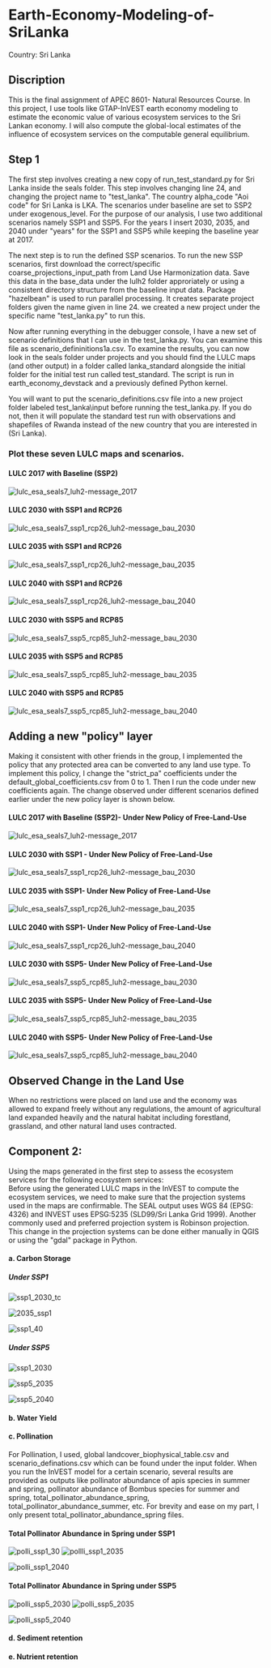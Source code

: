 # Earth-Economy-Modeling-of-SriLanka
Country: Sri Lanka

## Discription
This is the final assignment of APEC 8601- Natural Resources Course. In this project, I use tools like GTAP-InVEST earth economy modeling to estimate the economic value of various ecosystem services to the Sri Lankan economy. I will also compute the global-local estimates of the influence of ecosystem services on the computable general equilibrium.

## Step 1
The first step involves creating a new copy of run_test_standard.py for Sri Lanka inside the seals folder.  This step involves changing line 24, and changing the project name to "test_lanka". The country alpha_code "Aoi code" for Sri Lanka is LKA. The scenarios under baseline are set to SSP2 under exogenous_level.  For the purpose of our analysis, I use two additional scenarios namely SSP1 and SSP5. For the years I insert 2030, 2035, and 2040 under "years" for the SSP1 and SSP5 while keeping the baseline year at 2017.

The next step is to run the defined SSP scenarios. To run the new SSP scenarios, first download the correct/specific coarse_projections_input_path from Land Use Harmonization data. Save this data in the base_data under the lulh2 folder approriately or using a consistent directory structure from the baseline input data. Package "hazelbean" is used to run parallel processing. It creates separate project folders given the name given in line 24. we created a new project under the specific name "test_lanka.py" to run this. 

Now after running everything in the debugger console, I have a new set of scenario definitions that I can use in the test_lanka.py. You can examine this file as scenario_defininitions1a.csv. To examine the results, you can now look in the seals folder under projects and you should find the LULC maps (and other output) in a folder called lanka_standard alongside the initial folder for the initial test run called test_standard. The script is run in earth_economy_devstack and a previously defined Python kernel.

You will want to put the scenario_definitions.csv file into a new project folder labeled test_lanka\input before running the test_lanka.py. If you do not, then it will populate the standard test run with observations and shapefiles of Rwanda instead of the new country that you are interested in (Sri Lanka). 

### Plot these seven LULC maps and scenarios.
#### LULC 2017 with Baseline (SSP2)

![lulc_esa_seals7_luh2-message_2017](https://github.com/subinpoudel/Earth-Economy-Modeling-of-SriLanka/assets/141669397/9f1fa809-5a25-45b9-a2b6-e3e05587ca84)


#### LULC 2030 with SSP1 and RCP26

![lulc_esa_seals7_ssp1_rcp26_luh2-message_bau_2030](https://github.com/subinpoudel/Earth-Economy-Modeling-of-SriLanka/assets/141669397/031297b5-fa79-4ce1-875c-733584043633)

#### LULC 2035 with SSP1 and RCP26

![lulc_esa_seals7_ssp1_rcp26_luh2-message_bau_2035](https://github.com/subinpoudel/Earth-Economy-Modeling-of-SriLanka/assets/141669397/4c8bd915-061d-497d-be94-87e2d6c8dbec)



#### LULC 2040 with SSP1 and RCP26

![lulc_esa_seals7_ssp1_rcp26_luh2-message_bau_2040](https://github.com/subinpoudel/Earth-Economy-Modeling-of-SriLanka/assets/141669397/f8501722-ec44-4adf-b6c2-2dd011e17276)



#### LULC 2030 with SSP5 and RCP85

![lulc_esa_seals7_ssp5_rcp85_luh2-message_bau_2030](https://github.com/subinpoudel/Earth-Economy-Modeling-of-SriLanka/assets/141669397/222940df-b61b-46ca-97a6-3357af835e1a)



#### LULC 2035 with SSP5 and RCP85

![lulc_esa_seals7_ssp5_rcp85_luh2-message_bau_2035](https://github.com/subinpoudel/Earth-Economy-Modeling-of-SriLanka/assets/141669397/926f2426-c8d3-4068-9bab-6c9e6785de31)

#### LULC 2040 with SSP5 and RCP85
![lulc_esa_seals7_ssp5_rcp85_luh2-message_bau_2040](https://github.com/subinpoudel/Earth-Economy-Modeling-of-SriLanka/assets/141669397/36f0a770-7680-46b3-86a5-dbd98d9f4cec)

## Adding a new "policy" layer 
Making it consistent with other friends in the group, I implemented the policy that any protected area can be converted to any land use type. To implement this policy, I change the "strict_pa" coefficients under the default_global_coefficients.csv from 0 to 1. Then I run the code under new coefficients again. The change observed under different scenarios defined earlier under the new policy layer is shown below. 
#### LULC 2017 with Baseline (SSP2)- Under New Policy of Free-Land-Use

![lulc_esa_seals7_luh2-message_2017](https://github.com/subinpoudel/Earth-Economy-Modeling-of-SriLanka/assets/141669397/fba406ea-7717-4c83-97ec-d756c4650efe)

#### LULC 2030 with SSP1 - Under New Policy of Free-Land-Use

![lulc_esa_seals7_ssp1_rcp26_luh2-message_bau_2030](https://github.com/subinpoudel/Earth-Economy-Modeling-of-SriLanka/assets/141669397/bd70b1a2-16e5-4d36-ad95-ad31b82fd713)


#### LULC 2035 with SSP1- Under New Policy of Free-Land-Use

![lulc_esa_seals7_ssp1_rcp26_luh2-message_bau_2035](https://github.com/subinpoudel/Earth-Economy-Modeling-of-SriLanka/assets/141669397/173c4043-4be8-4aef-93bd-512e943947a8)


#### LULC 2040 with SSP1- Under New Policy of Free-Land-Use
![lulc_esa_seals7_ssp1_rcp26_luh2-message_bau_2040](https://github.com/subinpoudel/Earth-Economy-Modeling-of-SriLanka/assets/141669397/59c85589-bbe6-49af-bc45-0647b7eec7f4)


#### LULC 2030 with SSP5- Under New Policy of Free-Land-Use

![lulc_esa_seals7_ssp5_rcp85_luh2-message_bau_2030](https://github.com/subinpoudel/Earth-Economy-Modeling-of-SriLanka/assets/141669397/87e788b6-8eac-42d1-a0d2-a1da1ad229c4)

#### LULC 2035 with SSP5- Under New Policy of Free-Land-Use


![lulc_esa_seals7_ssp5_rcp85_luh2-message_bau_2035](https://github.com/subinpoudel/Earth-Economy-Modeling-of-SriLanka/assets/141669397/c5fa8e43-3e66-41c5-a148-4e3700cd0292)


#### LULC 2040 with SSP5- Under New Policy of Free-Land-Use


![lulc_esa_seals7_ssp5_rcp85_luh2-message_bau_2040](https://github.com/subinpoudel/Earth-Economy-Modeling-of-SriLanka/assets/141669397/1df1e577-1da7-4163-b864-3cbcbca545a4)

## Observed Change in the Land Use

When no restrictions were placed on land use and the economy was allowed to expand freely without any regulations, the amount of agricultural land expanded heavily and the natural habitat including forestland, grassland, and other natural land uses contracted. 


## Component 2: 
Using the maps generated in the first step to assess the ecosystem services for the following ecosystem services:  
Before using the generated LULC maps in the InVEST to compute the ecosystem services, we need to make sure that the projection systems used in the maps are confirmable. The SEAL output uses WGS 84 (EPSG: 4326) and  INVEST uses EPSG:5235 (SLD99/Sri Lanka Grid 1999). Another commonly used and preferred projection system is Robinson projection. This change in the projection systems can be done either manually in QGIS or using the "gdal" package in Python. 

#### a. Carbon Storage

##### Under SSP1
![ssp1_2030_tc](https://github.com/subinpoudel/Earth-Economy-Modeling-of-SriLanka/assets/141669397/05454cb2-575a-43e2-803c-ebffb4291290)

![2035_ssp1](https://github.com/subinpoudel/Earth-Economy-Modeling-of-SriLanka/assets/141669397/b05abd4e-d6a5-4bb7-9a69-b9dd9c348804)

![ssp1_40](https://github.com/subinpoudel/Earth-Economy-Modeling-of-SriLanka/assets/141669397/bb59c303-622b-4688-804e-ab9d6f5f3bb3)


##### Under SSP5
![ssp1_2030](https://github.com/subinpoudel/Earth-Economy-Modeling-of-SriLanka/assets/141669397/e0e232e9-c95f-4dfb-b11a-d16c9f6b21eb)

![ssp5_2035](https://github.com/subinpoudel/Earth-Economy-Modeling-of-SriLanka/assets/141669397/16e38f9a-bac5-43e3-8f23-817bb19f1519)

![ssp5_2040](https://github.com/subinpoudel/Earth-Economy-Modeling-of-SriLanka/assets/141669397/4ffed075-b132-45bd-9994-e17de4f0d772)



#### b. Water Yield



#### c. Pollination
For Pollination, I used, global landcover_biophysical_table.csv and scenario_definations.csv which can be found under the input folder. When you run the InVEST model for a certain scenario, several results are provided as outputs like pollinator abundance of apis species in summer and spring, pollinator abundance of Bombus species for summer and spring, total_pollinator_abundance_spring, total_pollinator_abundance_summer, etc. For brevity and ease on my part, I only present total_pollinator_abundance_spring files. 

#### Total Pollinator Abundance in Spring under SSP1
![polli_ssp1_30](https://github.com/subinpoudel/Earth-Economy-Modeling-of-SriLanka/assets/141669397/2bcfe9d5-2efe-421c-b200-4de8a8c3a60c)
![pollli_ssp1_2035](https://github.com/subinpoudel/Earth-Economy-Modeling-of-SriLanka/assets/141669397/61429a2e-8987-44ae-b070-2e137e06ba38)

![polli_ssp1_2040](https://github.com/subinpoudel/Earth-Economy-Modeling-of-SriLanka/assets/141669397/a75a6564-d21b-4dda-88a5-c553a6133051)


#### Total Pollinator Abundance in Spring under SSP5

![polli_ssp5_2030](https://github.com/subinpoudel/Earth-Economy-Modeling-of-SriLanka/assets/141669397/3c2de6d3-74c5-4f96-aeeb-77ad718bf0cc)
![polli_ssp5_2035](https://github.com/subinpoudel/Earth-Economy-Modeling-of-SriLanka/assets/141669397/63e77a1c-0342-42b3-aaa0-5803258b849e)

![polli_ssp5_2040](https://github.com/subinpoudel/Earth-Economy-Modeling-of-SriLanka/assets/141669397/12fff471-e306-4a73-9b2d-5d9ca72047d8)


#### d. Sediment retention

#### e. Nutrient retention

